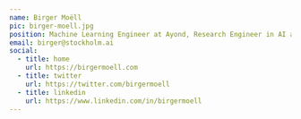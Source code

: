 ```yaml
---
name: Birger Moëll
pic: birger-moell.jpg
position: Machine Learning Engineer at Ayond, Research Engineer in AI at KTH
email: birger@stockholm.ai
social:
  - title: home
    url: https://birgermoell.com
  - title: twitter
    url: https://twitter.com/birgermoell
  - title: linkedin
    url: https://www.linkedin.com/in/birgermoell
---
```

